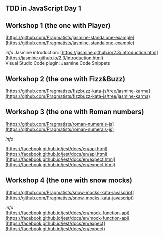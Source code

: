 ## TDD in JavaScript Day 1


## Workshop 1 (the one with Player)

[https://github.com/Pragmatists/jasmine-standalone-example](https://github.com/Pragmatists/jasmine-standalone-example)  

*info*
Jasmine introduction: [https://jasmine.github.io/2.3/introduction.html](https://jasmine.github.io/2.3/introduction.html)  
Visual Studio Code plugin: Jasmine Code Snippets  


## Workshop 2 (the one with Fizz&Buzz)

[https://github.com/Pragmatists/fizzbuzz-kata-js/tree/jasmine-karma](https://github.com/Pragmatists/fizzbuzz-kata-js/tree/jasmine-karma)  


## Workshop 3 (the one with Roman numbers)

[https://github.com/Pragmatists/roman-numerals-js](https://github.com/Pragmatists/roman-numerals-js)  

*info*    

[https://facebook.github.io/jest/docs/en/api.html](https://facebook.github.io/jest/docs/en/api.html)  
[https://facebook.github.io/jest/docs/en/expect.html](https://facebook.github.io/jest/docs/en/expect.html)  


## Workshop 4 (the one with snow mocks)

[https://github.com/Pragmatists/snow-mocks-kata-javascript](https://github.com/Pragmatists/snow-mocks-kata-javascript)  

*info*   
[https://facebook.github.io/jest/docs/en/mock-function-api](https://facebook.github.io/jest/docs/en/mock-function-api)  
[https://facebook.github.io/jest/docs/en/expect](https://facebook.github.io/jest/docs/en/expect)  

